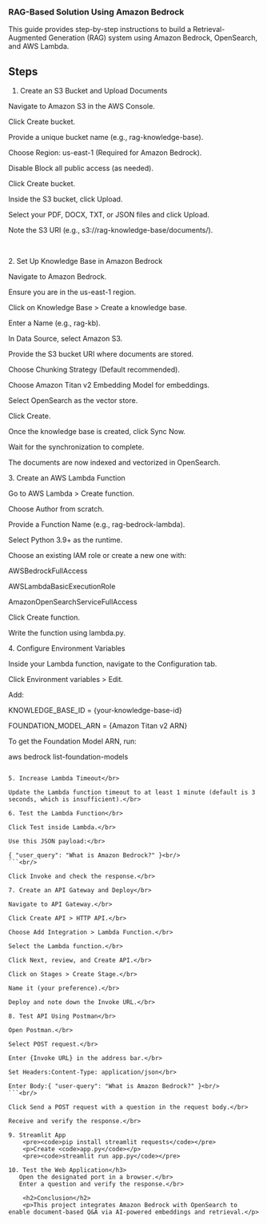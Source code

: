 <h3>RAG-Based Solution Using Amazon Bedrock</h3>

<p>This guide provides step-by-step instructions to build a Retrieval-Augmented Generation (RAG) system using Amazon Bedrock, OpenSearch, and AWS Lambda.</p>

<h2>Steps</h2>

1. Create an S3 Bucket and Upload Documents</br>

<p>Navigate to Amazon S3 in the AWS Console.</br>

Click Create bucket.</br>

Provide a unique bucket name (e.g., rag-knowledge-base).</br>

Choose Region: us-east-1 (Required for Amazon Bedrock).</br>

Disable Block all public access (as needed).</br>

Click Create bucket.</br>

Inside the S3 bucket, click Upload.</br>

Select your PDF, DOCX, TXT, or JSON files and click Upload.</br>

Note the S3 URI (e.g., s3://rag-knowledge-base/documents/).</p></br>

<p>2. Set Up Knowledge Base in Amazon Bedrock</br>

Navigate to Amazon Bedrock.</br>

Ensure you are in the us-east-1 region.</br>

Click on Knowledge Base > Create a knowledge base.</br>

Enter a Name (e.g., rag-kb).</br>

In Data Source, select Amazon S3.</br>

Provide the S3 bucket URI where documents are stored.</br>

Choose Chunking Strategy (Default recommended).</br>

Choose Amazon Titan v2 Embedding Model for embeddings.</br>

Select OpenSearch as the vector store.</br>

Click Create.</br>

Once the knowledge base is created, click Sync Now.</br>

Wait for the synchronization to complete.</br>

The documents are now indexed and vectorized in OpenSearch.</br></p>

<p>3. Create an AWS Lambda Function</br>

Go to AWS Lambda > Create function.</br>

Choose Author from scratch.</br>

Provide a Function Name (e.g., rag-bedrock-lambda).</br>

Select Python 3.9+ as the runtime.</br>

Choose an existing IAM role or create a new one with:</br>

AWSBedrockFullAccess</br>

AWSLambdaBasicExecutionRole</br>

AmazonOpenSearchServiceFullAccess</br>

Click Create function.</br>

Write the function using lambda.py.</br></p>

<p>4. Configure Environment Variables</br>

Inside your Lambda function, navigate to the Configuration tab.</br>

Click Environment variables > Edit.</br>

Add:</br>

KNOWLEDGE_BASE_ID = {your-knowledge-base-id}</br>

FOUNDATION_MODEL_ARN = {Amazon Titan v2 ARN}</br>

To get the Foundation Model ARN, run:</br>

aws bedrock list-foundation-models<br/>
```<br/>

5. Increase Lambda Timeout</br>

Update the Lambda function timeout to at least 1 minute (default is 3 seconds, which is insufficient).</br>

6. Test the Lambda Function</br>

Click Test inside Lambda.</br>

Use this JSON payload:</br>

{ "user_query": "What is Amazon Bedrock?" }<br/>
```<br/>

Click Invoke and check the response.</br>

7. Create an API Gateway and Deploy</br>

Navigate to API Gateway.</br>

Click Create API > HTTP API.</br>

Choose Add Integration > Lambda Function.</br>

Select the Lambda function.</br>

Click Next, review, and Create API.</br>

Click on Stages > Create Stage.</br>

Name it (your preference).</br>

Deploy and note down the Invoke URL.</br>

8. Test API Using Postman</br>

Open Postman.</br>

Select POST request.</br>

Enter {Invoke URL} in the address bar.</br>

Set Headers:Content-Type: application/json</br>

Enter Body:{ "user-query": "What is Amazon Bedrock?" }<br/>
```<br/>

Click Send a POST request with a question in the request body.</br>

Receive and verify the response.</br>

9. Streamlit App
    <pre><code>pip install streamlit requests</code></pre>
    <p>Create <code>app.py</code></p>
    <pre><code>streamlit run app.py</code></pre>
    
10. Test the Web Application</h3>
   Open the designated port in a browser.</br>
   Enter a question and verify the response.</br>

    <h2>Conclusion</h2>
    <p>This project integrates Amazon Bedrock with OpenSearch to enable document-based Q&A via AI-powered embeddings and retrieval.</p>


